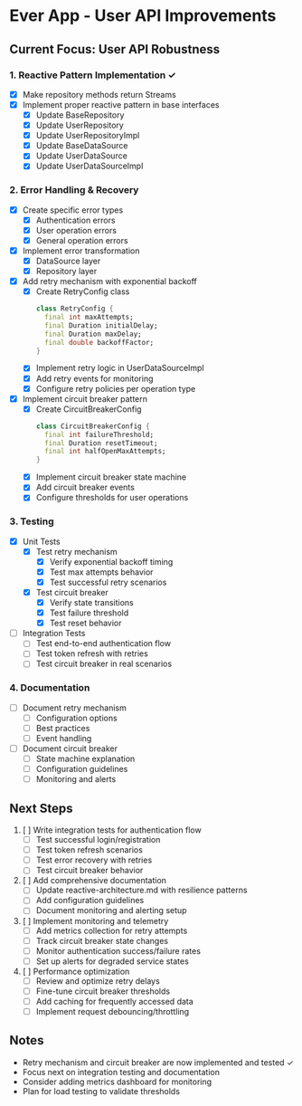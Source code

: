 # Ever App - User API Improvements

## Current Focus: User API Robustness

### 1. Reactive Pattern Implementation ✓
- [x] Make repository methods return Streams
- [x] Implement proper reactive pattern in base interfaces
  - [x] Update BaseRepository
  - [x] Update UserRepository
  - [x] Update UserRepositoryImpl
  - [x] Update BaseDataSource
  - [x] Update UserDataSource
  - [x] Update UserDataSourceImpl

### 2. Error Handling & Recovery
- [x] Create specific error types
  - [x] Authentication errors
  - [x] User operation errors
  - [x] General operation errors
- [x] Implement error transformation
  - [x] DataSource layer
  - [x] Repository layer
- [x] Add retry mechanism with exponential backoff
  - [x] Create RetryConfig class
    ```dart
    class RetryConfig {
      final int maxAttempts;
      final Duration initialDelay;
      final Duration maxDelay;
      final double backoffFactor;
    }
    ```
  - [x] Implement retry logic in UserDataSourceImpl
  - [x] Add retry events for monitoring
  - [x] Configure retry policies per operation type

- [x] Implement circuit breaker pattern
  - [x] Create CircuitBreakerConfig
    ```dart
    class CircuitBreakerConfig {
      final int failureThreshold;
      final Duration resetTimeout;
      final int halfOpenMaxAttempts;
    }
    ```
  - [x] Implement circuit breaker state machine
  - [x] Add circuit breaker events
  - [x] Configure thresholds for user operations

### 3. Testing
- [x] Unit Tests
  - [x] Test retry mechanism
    - [x] Verify exponential backoff timing
    - [x] Test max attempts behavior
    - [x] Test successful retry scenarios
  - [x] Test circuit breaker
    - [x] Verify state transitions
    - [x] Test failure threshold
    - [x] Test reset behavior
- [ ] Integration Tests
  - [ ] Test end-to-end authentication flow
  - [ ] Test token refresh with retries
  - [ ] Test circuit breaker in real scenarios

### 4. Documentation
- [ ] Document retry mechanism
  - [ ] Configuration options
  - [ ] Best practices
  - [ ] Event handling
- [ ] Document circuit breaker
  - [ ] State machine explanation
  - [ ] Configuration guidelines
  - [ ] Monitoring and alerts

## Next Steps
1. [ ] Write integration tests for authentication flow
   - [ ] Test successful login/registration
   - [ ] Test token refresh scenarios
   - [ ] Test error recovery with retries
   - [ ] Test circuit breaker behavior

2. [ ] Add comprehensive documentation
   - [ ] Update reactive-architecture.md with resilience patterns
   - [ ] Add configuration guidelines
   - [ ] Document monitoring and alerting setup

3. [ ] Implement monitoring and telemetry
   - [ ] Add metrics collection for retry attempts
   - [ ] Track circuit breaker state changes
   - [ ] Monitor authentication success/failure rates
   - [ ] Set up alerts for degraded service states

4. [ ] Performance optimization
   - [ ] Review and optimize retry delays
   - [ ] Fine-tune circuit breaker thresholds
   - [ ] Add caching for frequently accessed data
   - [ ] Implement request debouncing/throttling

## Notes
- Retry mechanism and circuit breaker are now implemented and tested ✓
- Focus next on integration testing and documentation
- Consider adding metrics dashboard for monitoring
- Plan for load testing to validate thresholds 